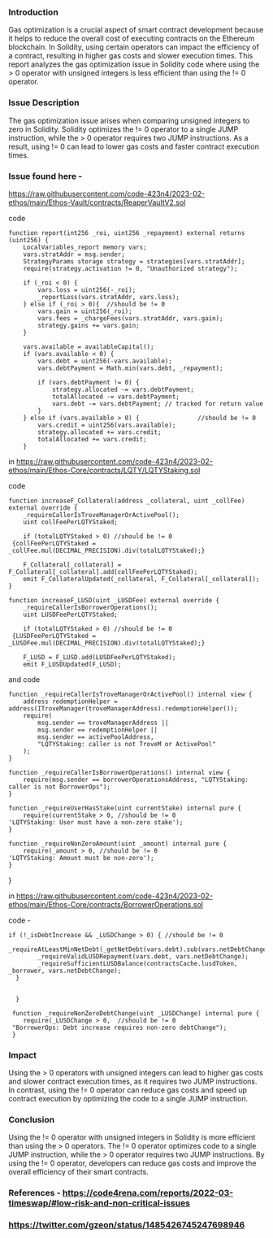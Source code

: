 ### Introduction
Gas optimization is a crucial aspect of smart contract development because it helps to reduce the overall cost of executing contracts on the Ethereum blockchain. In Solidity, using certain operators can impact the efficiency of a contract, resulting in higher gas costs and slower execution times. This report analyzes the gas optimization issue in Solidity code where using the > 0 operator with unsigned integers is less efficient than using the != 0 operator.

### Issue Description
The gas optimization issue arises when comparing unsigned integers to zero in Solidity. Solidity optimizes the != 0 operator to a single JUMP instruction, while the > 0 operator requires two JUMP instructions. As a result, using != 0 can lead to lower gas costs and faster contract execution times.


### Issue found here - 

 https://raw.githubusercontent.com/code-423n4/2023-02-ethos/main/Ethos-Vault/contracts/ReaperVaultV2.sol

code 

    function report(int256 _roi, uint256 _repayment) external returns (uint256) {
        LocalVariables_report memory vars;
        vars.stratAddr = msg.sender;
        StrategyParams storage strategy = strategies[vars.stratAddr];
        require(strategy.activation != 0, "Unauthorized strategy");

        if (_roi < 0) {
            vars.loss = uint256(-_roi);
            _reportLoss(vars.stratAddr, vars.loss);
        } else if (_roi > 0){  //should be != 0
            vars.gain = uint256(_roi);
            vars.fees = _chargeFees(vars.stratAddr, vars.gain);
            strategy.gains += vars.gain;
        }

        vars.available = availableCapital();
        if (vars.available < 0) { 
            vars.debt = uint256(-vars.available);
            vars.debtPayment = Math.min(vars.debt, _repayment);

            if (vars.debtPayment != 0) {
                strategy.allocated -= vars.debtPayment;
                totalAllocated -= vars.debtPayment;
                vars.debt -= vars.debtPayment; // tracked for return value
            }
        } else if (vars.available > 0) {                //should be != 0
            vars.credit = uint256(vars.available);
            strategy.allocated += vars.credit;
            totalAllocated += vars.credit;
        }


in  https://raw.githubusercontent.com/code-423n4/2023-02-ethos/main/Ethos-Core/contracts/LQTY/LQTYStaking.sol

code 

    function increaseF_Collateral(address _collateral, uint _collFee) external override {
        _requireCallerIsTroveManagerOrActivePool();
        uint collFeePerLQTYStaked;
     
        if (totalLQTYStaked > 0) //should be != 0
     {collFeePerLQTYStaked = _collFee.mul(DECIMAL_PRECISION).div(totalLQTYStaked);}

        F_Collateral[_collateral] = F_Collateral[_collateral].add(collFeePerLQTYStaked);
        emit F_CollateralUpdated(_collateral, F_Collateral[_collateral]);
    }

    function increaseF_LUSD(uint _LUSDFee) external override {
        _requireCallerIsBorrowerOperations();
        uint LUSDFeePerLQTYStaked;
        
        if (totalLQTYStaked > 0) //should be != 0
     {LUSDFeePerLQTYStaked = _LUSDFee.mul(DECIMAL_PRECISION).div(totalLQTYStaked);}
        
        F_LUSD = F_LUSD.add(LUSDFeePerLQTYStaked);
        emit F_LUSDUpdated(F_LUSD);

and code 

    function _requireCallerIsTroveManagerOrActivePool() internal view {
        address redemptionHelper = address(ITroveManager(troveManagerAddress).redemptionHelper());
        require(
            msg.sender == troveManagerAddress ||
            msg.sender == redemptionHelper ||
            msg.sender == activePoolAddress,
            "LQTYStaking: caller is not TroveM or ActivePool"
        );
    }

    function _requireCallerIsBorrowerOperations() internal view {
        require(msg.sender == borrowerOperationsAddress, "LQTYStaking: caller is not BorrowerOps");
    }

    function _requireUserHasStake(uint currentStake) internal pure {  
        require(currentStake > 0, //should be != 0             
    'LQTYStaking: User must have a non-zero stake');  
    }

    function _requireNonZeroAmount(uint _amount) internal pure {
        require(_amount > 0, //should be != 0
    'LQTYStaking: Amount must be non-zero');
    }
}

in https://raw.githubusercontent.com/code-423n4/2023-02-ethos/main/Ethos-Core/contracts/BorrowerOperations.sol

code - 
  
    if (!_isDebtIncrease && _LUSDChange > 0) { //should be != 0
            _requireAtLeastMinNetDebt(_getNetDebt(vars.debt).sub(vars.netDebtChange));
            _requireValidLUSDRepayment(vars.debt, vars.netDebtChange);
            _requireSufficientLUSDBalance(contractsCache.lusdToken, _borrower, vars.netDebtChange);
      }


      }

     function _requireNonZeroDebtChange(uint _LUSDChange) internal pure {
        require(_LUSDChange > 0,  //should be != 0 
     "BorrowerOps: Debt increase requires non-zero debtChange");
     }
   


### Impact
Using the > 0 operators with unsigned integers can lead to higher gas costs and slower contract execution times, as it requires two JUMP instructions. In contrast, using the != 0 operator can reduce gas costs and speed up contract execution by optimizing the code to a single JUMP instruction.

### Conclusion
Using the != 0 operator with unsigned integers in Solidity is more efficient than using the > 0 operators. The != 0 operator optimizes code to a single JUMP instruction, while the > 0 operator requires two JUMP instructions. By using the != 0 operator, developers can reduce gas costs and improve the overall efficiency of their smart contracts.

### References -  https://code4rena.com/reports/2022-03-timeswap/#low-risk-and-non-critical-issues 

### https://twitter.com/gzeon/status/1485426745247698946